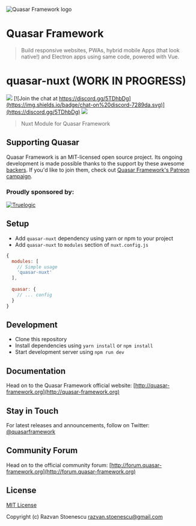 ![Quasar Framework logo](https://cdn.rawgit.com/quasarframework/quasar-art/863c14bd/dist/svg/quasar-logo-full-inline.svg)

# Quasar Framework

> Build responsive websites, PWAs, hybrid mobile Apps (that look native!) and Electron apps using same code, powered with Vue.

# quasar-nuxt (WORK IN PROGRESS)
<a href="https://badge.fury.io/js/quasar-framework" target="_blank"><img src="https://badge.fury.io/js/quasar-nuxt.svg"></a>
[![Join the chat at https://discord.gg/5TDhbDg](https://img.shields.io/badge/chat-on%20discord-7289da.svg)](https://discord.gg/5TDhbDg)
<a href="http://forum.quasar-framework.org" target="_blank"><img src="https://img.shields.io/badge/community-forum-brightgreen.svg"></a>

> Nuxt Module for Quasar Framework

## Supporting Quasar
Quasar Framework is an MIT-licensed open source project. Its ongoing development is made possible thanks to the support by these awesome [backers](https://github.com/rstoenescu/quasar-framework/blob/dev/backers.md). If you'd like to join them, check out [Quasar Framework's Patreon campaign](https://www.patreon.com/quasarframework).

### Proudly sponsored by:

[![Truelogic](http://quasar-framework.org/images/logo_truelogic.png)](http://truelogic.com)

## Setup
- Add `quasar-nuxt` dependency using yarn or npm to your project
- Add `quasar-nuxt` to `modules` section of `nuxt.config.js`

```js
{
  modules: [
    // Simple usage
    'quasar-nuxt'
  ],
  
  quasar: {
    // ... config
  }
}
```

## Development

- Clone this repository
- Install dependencies using `yarn install` or `npm install`
- Start development server using `npm run dev`

## Documentation

Head on to the Quasar Framework official website: [http://quasar-framework.org](http://quasar-framework.org)

## Stay in Touch

For latest releases and announcements, follow on Twitter: [@quasarframework](https://twitter.com/quasarframework)

## Community Forum

Head on to the official community forum: [http://forum.quasar-framework.org](http://forum.quasar-framework.org)

## License

[MIT License](./LICENSE)

Copyright (c) Razvan Stoenescu <razvan.stoenescu@gmail.com>
